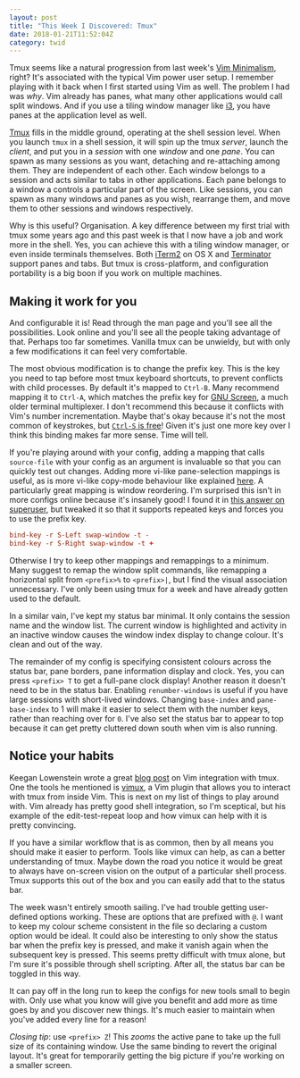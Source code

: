 ```yaml
---
layout: post
title: "This Week I Discovered: Tmux"
date: 2018-01-21T11:52:04Z
category: twid
---
```


Tmux seems like a natural progression from last week's [Vim
Minimalism](/posts/twid-vim-minimalism), right? It's associated with the typical
Vim power user setup. I remember playing with it back when I first started using
Vim as well. The problem I had was *why*. Vim already has panes, what many other
applications would call split windows. And if you use a tiling window manager
like [i3](https://i3wm.org/), you have panes at the application level as well.

[Tmux](https://github.com/tmux/tmux/wiki) fills in the middle ground, operating
at the shell session level. When you launch `tmux` in a shell session, it will
spin up the tmux *server*, launch the *client*, and put you in a *session* with
one *window* and one *pane*. You can spawn as many sessions as you want,
detaching and re-attaching among them. They are independent of each other. Each
window belongs to a session and acts similar to tabs in other applications. Each
pane belongs to a window a controls a particular part of the screen. Like
sessions, you can spawn as many windows and panes as you wish, rearrange them,
and move them to other sessions and windows respectively.

Why is this useful? Organisation. A key difference between my first trial with
tmux some years ago and this past week is that I now have a job and work more in
the shell. Yes, you can achieve this with a tiling window manager, or even
inside terminals themselves. Both [iTerm2](https://www.iterm2.com/) on OS X and
[Terminator](https://gnometerminator.blogspot.co.uk/p/introduction.html) support
panes and tabs. But tmux is cross-platform, and configuration portability is a
big boon if you work on multiple machines.

## Making it work for you

And configurable it is! Read through the man page and you'll see all the
possibilities. Look online and you'll see all the people taking advantage of
that. Perhaps too far sometimes. Vanilla tmux can be unwieldy, but with only a
few modifications it can feel very comfortable.

The most obvious modification is to change the prefix key. This is the key you
need to tap before most tmux keyboard shortcuts, to prevent conflicts with child
processes. By default it's mapped to `Ctrl-B`. Many recommend mapping it to
`Ctrl-A`, which matches the prefix key for [GNU
Screen](https://www.gnu.org/software/screen/), a much older terminal
multiplexer. I don't recommend this because it conflicts with Vim's number
incrementation. Maybe that's okay because it's not the most common of
keystrokes, but [`Ctrl-S` is free](http://vim.wikia.com/wiki/Unused_keys)! Given
it's just one more key over I think this binding makes far more sense. Time will
tell.

If you're playing around with your config, adding a mapping that calls
`source-file` with your config as an argument is invaluable so that you can
quickly test out changes. Adding more vi-like pane-selection mappings is useful,
as is more vi-like copy-mode behaviour like explained
[here](https://sanctum.geek.nz/arabesque/vi-mode-in-tmux/). A particularly great
mapping is window reordering. I'm surprised this isn't in more configs online
because it's insanely good! I found it in [this answer on
superuser](https://superuser.com/a/552493), but tweaked it so that it supports
repeated keys and forces you to use the prefix key.

```conf
bind-key -r S-Left swap-window -t -
bind-key -r S-Right swap-window -t +
```

Otherwise I try to keep other mappings and remappings to a minimum. Many suggest
to remap the window split commands, like remapping a horizontal split from
`<prefix>%` to `<prefix>|`, but I find the visual association unnecessary. I've
only been using tmux for a week and have already gotten used to the default.

In a similar vain, I've kept my status bar minimal. It only contains the session
name and the window list. The current window is highlighted and activity in an
inactive window causes the window index display to change colour. It's clean and
out of the way.

The remainder of my config is specifying consistent colours across the status
bar, pane borders, pane information display and clock. Yes, you can press
`<prefix> T` to get a full-pane clock display! Another reason it doesn't need to
be in the status bar. Enabling `renumber-windows` is useful if you have large
sessions with short-lived windows. Changing `base-index` and `pane-base-index`
to 1 will make it easier to select them with the number keys, rather than
reaching over for `0`. I've also set the status bar to appear to top because it
can get pretty cluttered down south when vim is also running.

## Notice your habits

Keegan Lowenstein wrote a great [blog
post](https://blog.bugsnag.com/tmux-and-vim/) on Vim integration with tmux. One
the tools he mentioned is [vimux](https://github.com/benmills/vimux), a Vim
plugin that allows you to interact with tmux from inside Vim. This is next on my
list of things to play around with. Vim already has pretty good shell
integration, so I'm sceptical, but his example of the edit-test-repeat loop and
how vimux can help with it is pretty convincing.

If you have a similar workflow that is as common, then by all means you should
make it easier to perform. Tools like vimux can help, as can a better
understanding of tmux. Maybe down the road you notice it would be great to
always have on-screen vision on the output of a particular shell process. Tmux
supports this out of the box and you can easily add that to the status bar.

The week wasn't entirely smooth sailing. I've had trouble getting user-defined
options working. These are options that are prefixed with `@`. I want to keep my
colour scheme consistent in the file so declaring a custom option would be
ideal. It could also be interesting to only show the status bar when the prefix
key is pressed, and make it vanish again when the subsequent key is pressed.
This seems pretty difficult with tmux alone, but I'm sure it's possible through
shell scripting. After all, the status bar can be toggled in this way.

It can pay off in the long run to keep the configs for new tools small to begin
with. Only use what you know will give you benefit and add more as time goes by
and you discover new things. It's much easier to maintain when you've added
every line for a reason!

*Closing tip*: use `<prefix> Z`! This *zooms* the active pane to take up the
full size of its containing window. Use the same binding to revert the original
layout. It's great for temporarily getting the big picture if you're working on
a smaller screen.

